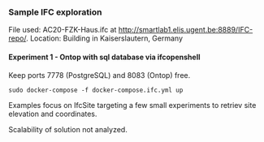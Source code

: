 ### Sample IFC exploration
File used: AC20-FZK-Haus.ifc at http://smartlab1.elis.ugent.be:8889/IFC-repo/.
Location: Building in Kaiserslautern, Germany

#### Experiment 1 - Ontop with sql database via ifcopenshell
Keep ports 7778 (PostgreSQL) and 8083 (Ontop) free.
```
sudo docker-compose -f docker-compose.ifc.yml up
```
Examples focus on IfcSite targeting a few small experiments to retriev site elevation and coordinates.

Scalability of solution not analyzed.